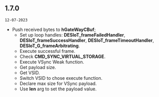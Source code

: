 ## 1.7.0
`12-07-2023`

- Push received bytes to **hGateWayCBuf**;
	- Set up loop handles: **DESIoT_frameFailedHandler**, **DESIoT_frameSuccessHandler**, **DESIoT_frameTimeoutHandler**, **DESIoT_G_frameArbitrating**.
	- Execute successful frame.
	- Check **CMD_SYNC_VIRTUAL_STORAGE**.
	- Execute VSync Weak function.
	- Get payload size.
	- Get VSID.
	- Switch VSID to chose execute function.
	- Declare max size for VSync payload.
	- Use **len** arg to set the payload value.